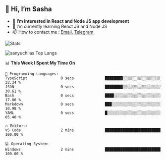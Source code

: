 ## 👋 Hi, I’m Sasha

- 👀 **I’m interested in React and Node JS app development** 
- 🌱 I’m currently learning React JS and Node JS
- 📫 How to contact me : [Email](mailto:sanyuchilas@gmail.com), [Telegram](https://t.me/sanyuchilas)

![Stats](https://github-readme-stats.vercel.app/api?username=sanyuchilas&show_icons=true&theme=react&hide=issues&count_private=true&layout=compact)

![sanyuchilas Top Langs](https://github-readme-stats.vercel.app/api/top-langs/?username=sanyuchilas&theme=react&hide_border=true&include_all_commits=true&count_private=true)

<!--START_SECTION:waka-->
📊 **This Week I Spent My Time On** 

```text
💬 Programming Languages: 
TypeScript               0 secs              ████████░░░░░░░░░░░░░░░░░   33.34 % 
JSON                     0 secs              ████████░░░░░░░░░░░░░░░░░   30.61 % 
Bash                     0 secs              ████░░░░░░░░░░░░░░░░░░░░░   17.06 % 
Markdown                 0 secs              ███░░░░░░░░░░░░░░░░░░░░░░   10.98 % 
YAML                     0 secs              █░░░░░░░░░░░░░░░░░░░░░░░░   05.40 % 

🔥 Editors: 
VS Code                  2 mins              █████████████████████████   100.00 % 

💻 Operating System: 
Windows                  2 mins              █████████████████████████   100.00 % 
```


<!--END_SECTION:waka-->
